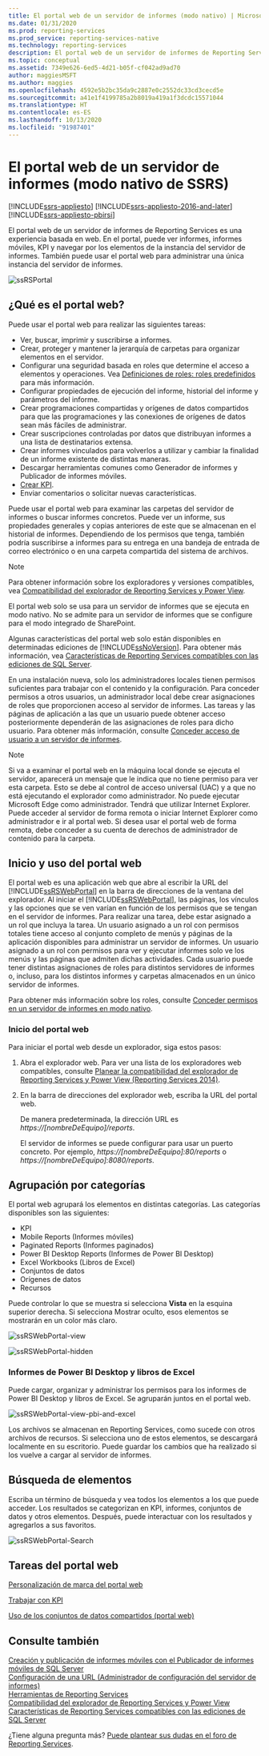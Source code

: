 ```yaml
---
title: El portal web de un servidor de informes (modo nativo) | Microsoft Docs
ms.date: 01/31/2020
ms.prod: reporting-services
ms.prod_service: reporting-services-native
ms.technology: reporting-services
description: El portal web de un servidor de informes de Reporting Services es una experiencia basada en web para ver informes, informes móviles y KPI, así como navegar por los elementos de la instancia del servidor de informes.
ms.topic: conceptual
ms.assetid: 7349e626-6ed5-4d21-b05f-cf042ad9ad70
author: maggiesMSFT
ms.author: maggies
ms.openlocfilehash: 4592e5b2bc35da9c2887e0c2552dc33cd3cecd5e
ms.sourcegitcommit: a41e1f4199785a2b8019a419a1f3dcdc15571044
ms.translationtype: HT
ms.contentlocale: es-ES
ms.lasthandoff: 10/13/2020
ms.locfileid: "91987401"
---
```

# <a name="the-web-portal-of-a-report-server-ssrs-native-mode"></a>El portal web de un servidor de informes (modo nativo de SSRS)

[!INCLUDE[ssrs-appliesto](../includes/ssrs-appliesto.md)] [!INCLUDE[ssrs-appliesto-2016-and-later](../includes/ssrs-appliesto-2016-and-later.md)] [!INCLUDE[ssrs-appliesto-pbirsi](../includes/ssrs-appliesto-pbirs.md)]

El portal web de un servidor de informes de Reporting Services es una experiencia basada en web. En el portal, puede ver informes, informes móviles, KPI y navegar por los elementos de la instancia del servidor de informes. También puede usar el portal web para administrar una única instancia del servidor de informes.

![ssRSPortal](../reporting-services/media/ssrsportal.png)

## <a name="what-is-the-web-portal"></a>¿Qué es el portal web?

Puede usar el portal web para realizar las siguientes tareas:

- Ver, buscar, imprimir y suscribirse a informes.
- Crear, proteger y mantener la jerarquía de carpetas para organizar elementos en el servidor.
- Configurar una seguridad basada en roles que determine el acceso a elementos y operaciones. Vea [Definiciones de roles: roles predefinidos](security/role-definitions-predefined-roles.md) para más información.
- Configurar propiedades de ejecución del informe, historial del informe y parámetros del informe.
- Crear programaciones compartidas y orígenes de datos compartidos para que las programaciones y las conexiones de orígenes de datos sean más fáciles de administrar.
- Crear suscripciones controladas por datos que distribuyan informes a una lista de destinatarios extensa.
- Crear informes vinculados para volverlos a utilizar y cambiar la finalidad de un informe existente de distintas maneras.
- Descargar herramientas comunes como Generador de informes y Publicador de informes móviles.
- [Crear KPI](../reporting-services/working-with-kpis-in-reporting-services.md).
- Enviar comentarios o solicitar nuevas características.

Puede usar el portal web para examinar las carpetas del servidor de informes o buscar informes concretos. Puede ver un informe, sus propiedades generales y copias anteriores de este que se almacenan en el historial de informes. Dependiendo de los permisos que tenga, también podría suscribirse a informes para su entrega en una bandeja de entrada de correo electrónico o en una carpeta compartida del sistema de archivos.

> [!NOTE]
> Para obtener información sobre los exploradores y versiones compatibles, vea [Compatibilidad del explorador de Reporting Services y Power View](../reporting-services/browser-support-for-reporting-services-and-power-view.md).

El portal web solo se usa para un servidor de informes que se ejecuta en modo nativo. No se admite para un servidor de informes que se configure para el modo integrado de SharePoint.

Algunas características del portal web solo están disponibles en determinadas ediciones de [!INCLUDE[ssNoVersion](../includes/ssnoversion-md.md)]. Para obtener más información, vea [Características de Reporting Services compatibles con las ediciones de SQL Server](../reporting-services/reporting-services-features-supported-by-the-editions-of-sql-server-2016.md).

En una instalación nueva, solo los administradores locales tienen permisos suficientes para trabajar con el contenido y la configuración. Para conceder permisos a otros usuarios, un administrador local debe crear asignaciones de roles que proporcionen acceso al servidor de informes. Las tareas y las páginas de aplicación a las que un usuario puede obtener acceso posteriormente dependerán de las asignaciones de roles para dicho usuario. Para obtener más información, consulte [Conceder acceso de usuario a un servidor de informes](./security/grant-user-access-to-a-report-server.md).

> [!NOTE]
> Si va a examinar el portal web en la máquina local donde se ejecuta el servidor, aparecerá un mensaje que le indica que no tiene permiso para ver esta carpeta. Esto se debe al control de acceso universal (UAC) y a que no está ejecutando el explorador como administrador. No puede ejecutar Microsoft Edge como administrador. Tendrá que utilizar Internet Explorer. Puede acceder al servidor de forma remota o iniciar Internet Explorer como administrador e ir al portal web. Si desea usar el portal web de forma remota, debe conceder a su cuenta de derechos de administrador de contenido para la carpeta.  

## <a name="start-and-use-the-web-portal"></a>Inicio y uso del portal web

El portal web es una aplicación web que abre al escribir la URL del [!INCLUDE[ssRSWebPortal](../includes/ssrswebportal.md)] en la barra de direcciones de la ventana del explorador. Al iniciar el [!INCLUDE[ssRSWebPortal](../includes/ssrswebportal.md)], las páginas, los vínculos y las opciones que se ven varían en función de los permisos que se tengan en el servidor de informes. Para realizar una tarea, debe estar asignado a un rol que incluya la tarea.  Un usuario asignado a un rol con permisos totales tiene acceso al conjunto completo de menús y páginas de la aplicación disponibles para administrar un servidor de informes. Un usuario asignado a un rol con permisos para ver y ejecutar informes solo ve los menús y las páginas que admiten dichas actividades. Cada usuario puede tener distintas asignaciones de roles para distintos servidores de informes o, incluso, para los distintos informes y carpetas almacenados en un único servidor de informes.

Para obtener más información sobre los roles, consulte [Conceder permisos en un servidor de informes en modo nativo](../reporting-services/security/granting-permissions-on-a-native-mode-report-server.md).

### <a name="start-the-web-portal"></a>Inicio del portal web

Para iniciar el portal web desde un explorador, siga estos pasos:

1. Abra el explorador web. Para ver una lista de los exploradores web compatibles, consulte [Planear la compatibilidad del explorador de Reporting Services y Power View (Reporting Services 2014)](../reporting-services/browser-support-for-reporting-services-and-power-view.md).

2. En la barra de direcciones del explorador web, escriba la URL del portal web.

    De manera predeterminada, la dirección URL es *https://[nombreDeEquipo]/reports*.

    El servidor de informes se puede configurar para usar un puerto concreto. Por ejemplo, *https://[nombreDeEquipo]:80/reports* o *https://[nombreDeEquipo]:8080/reports*.

## <a name="grouping-by-categories"></a>Agrupación por categorías

El portal web agrupará los elementos en distintas categorías. Las categorías disponibles son las siguientes:

- KPI
- Mobile Reports (Informes móviles)
- Paginated Reports (Informes paginados)
- Power BI Desktop Reports (Informes de Power BI Desktop)
- Excel Workbooks (Libros de Excel)
- Conjuntos de datos
- Orígenes de datos
- Recursos

Puede controlar lo que se muestra si selecciona **Vista** en la esquina superior derecha. Si selecciona Mostrar oculto, esos elementos se mostrarán en un color más claro.

![ssRSWebPortal-view](../reporting-services/media/ssrswebportal-view.png)

![ssRSWebPortal-hidden](../reporting-services/media/ssrswebportal-hidden.png)

### <a name="power-bi-desktop-reports-and-excel-workbooks"></a>Informes de Power BI Desktop y libros de Excel

Puede cargar, organizar y administrar los permisos para los informes de Power BI Desktop y libros de Excel. Se agruparán juntos en el portal web.

![ssRSWebPortal-view-pbi-and-excel](../reporting-services/media/ssrswebportal-view-pbi-and-excel.png)

Los archivos se almacenan en Reporting Services, como sucede con otros archivos de recursos. Si selecciona uno de estos elementos, se descargará localmente en su escritorio. Puede guardar los cambios que ha realizado si los vuelve a cargar al servidor de informes.

## <a name="search-for-items"></a>Búsqueda de elementos

Escriba un término de búsqueda y vea todos los elementos a los que puede acceder. Los resultados se categorizan en KPI, informes, conjuntos de datos y otros elementos. Después, puede interactuar con los resultados y agregarlos a sus favoritos.

![ssRSWebPortal-Search](../reporting-services/media/ssrswebportal-search.png)

## <a name="web-portal-tasks"></a>Tareas del portal web

[Personalización de marca del portal web](../reporting-services/branding-the-web-portal.md)

[Trabajar con KPI](../reporting-services/working-with-kpis-in-reporting-services.md)

[Uso de los conjuntos de datos compartidos (portal web)](../reporting-services/work-with-shared-datasets-web-portal.md)

## <a name="see-also"></a>Consulte también

[Creación y publicación de informes móviles con el Publicador de informes móviles de SQL Server](../reporting-services/mobile-reports/create-mobile-reports-with-sql-server-mobile-report-publisher.md)  
[Configuración de una URL (Administrador de configuración del servidor de informes)](../reporting-services/install-windows/configure-a-url-ssrs-configuration-manager.md)  
[Herramientas de Reporting Services](../reporting-services/tools/reporting-services-tools.md)  
[Compatibilidad del explorador de Reporting Services y Power View](../reporting-services/browser-support-for-reporting-services-and-power-view.md)  
[Características de Reporting Services compatibles con las ediciones de SQL Server](../reporting-services/reporting-services-features-supported-by-the-editions-of-sql-server-2016.md)  

¿Tiene alguna pregunta más? [Puede plantear sus dudas en el foro de Reporting Services](https://go.microsoft.com/fwlink/?LinkId=620231).